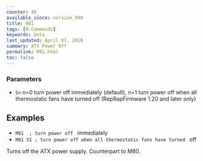 ```yaml
---
counter: 46
available_since: version_999
title: M81
tags: [M-Commands] 
keywords: beta 
last_updated: April 07, 2020 
summary: ATX Power Off 
permalink: M81.html
toc: false 
---
```



### Parameters

* `Sn` n=0 turn power off immediately (default), n=1 turn power off when all thermostatic fans have turned off (RepRapFirmware 1.20 and later only)

## Examples

* ` M81  ; turn power off  ` immediately
* ` M81 S1 ; turn power off when all thermostatic fans have turned  ` off

Turns off the ATX power supply. Counterpart to M80.

